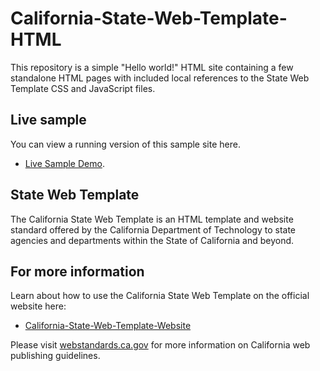 # California-State-Web-Template-HTML

This repository is a simple "Hello world!" HTML site containing a few standalone HTML pages with included local references to the State Web Template CSS and JavaScript files.

## Live sample

You can view a running version of this sample site here.

- [Live Sample Demo](https://office-of-digital-services.github.io/California-State-Web-Template-HTML).

## State Web Template

The California State Web Template is an HTML template and website standard offered by the California Department of Technology to state agencies and departments within the State of California and beyond.

## For more information

Learn about how to use the California State Web Template on the official website here:

- [California-State-Web-Template-Website](https://template.webstandards.ca.gov)

Please visit [webstandards.ca.gov](https://webstandards.ca.gov) for more information on California web publishing guidelines.
